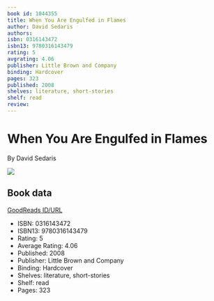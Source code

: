 ```yaml
---
book id: 1044355
title: When You Are Engulfed in Flames
author: David Sedaris
authors: 
isbn: 0316143472
isbn13: 9780316143479
rating: 5
avgrating: 4.06
publisher: Little Brown and Company
binding: Hardcover
pages: 323
published: 2008
shelves: literature, short-stories
shelf: read
review: 
---
```


# When You Are Engulfed in Flames

By David Sedaris

![](https://i.gr-assets.com/images/S/compressed.photo.goodreads.com/books/1547552824l/1044355._SX318_.jpg)

## Book data

[GoodReads ID/URL](https://www.goodreads.com/book/show/1044355)

- ISBN: 0316143472
- ISBN13: 9780316143479
- Rating: 5
- Average Rating: 4.06
- Published: 2008
- Publisher: Little Brown and Company
- Binding: Hardcover
- Shelves: literature, short-stories
- Shelf: read
- Pages: 323

